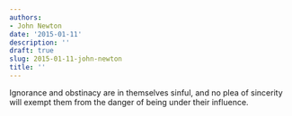```yaml
---
authors:
- John Newton
date: '2015-01-11'
description: ''
draft: true
slug: 2015-01-11-john-newton
title: ''
---
```

Ignorance and obstinacy are in themselves sinful, and no plea of sincerity will exempt them from the danger of being under their influence.



